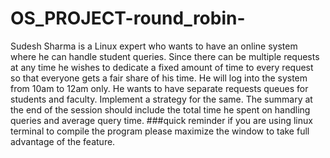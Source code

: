 # OS_PROJECT-round_robin-
Sudesh Sharma is a Linux expert who wants to have an online system where he can handle student queries. 
Since there can be multiple requests at any time he wishes to dedicate a fixed amount of time to every 
request so that everyone gets a fair share of his time. He will log into the system from 10am to 12am only.
He wants to have separate requests queues for students and faculty. Implement a strategy for the same. 
The summary at the end of the session should include the total time he spent on handling queries and average query time.
###quick reminder if you are using linux terminal to compile the program please maximize the window to take full advantage of the feature.
